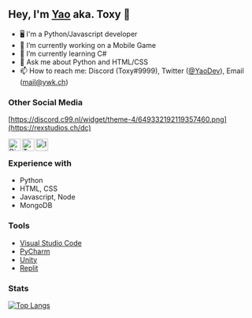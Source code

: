 
## Hey, I'm [Yao](https://ywk.ch) aka. Toxy 👋
<!-- [![alt text][1.1]][1]-->


- 🖥 I'm a Python/Javascript developer
- 🔭 I’m currently working on a Mobile Game
- 🌱 I’m currently learning C#
- 💬 Ask me about Python and HTML/CSS
- 📫 How to reach me: Discord (Toxy#9999), Twitter ([@YaoDev](https://twitter.com/YaoDev)), Email ([mail@ywk.ch](mailto:mail@ywk.ch))

### Other Social Media
[https://discord.c99.nl/widget/theme-4/649332192119357460.png](https://rexstudios.ch/dc)

[<img align="left" alt="Discord" width="25px" src="https://user-images.githubusercontent.com/74461477/118860715-05874880-b8dc-11eb-8223-08ca60860c9f.png"/>][discord]
[<img align="left" alt="Twitter" width="25px" src="https://user-images.githubusercontent.com/74461477/118860724-07e9a280-b8dc-11eb-8b2a-07d4fa59bd23.png"/>][twitter]
[<img align="left" alt="Instagram" width="25px" src="https://user-images.githubusercontent.com/74461477/118862603-34062300-b8de-11eb-8cfd-3344eff3c429.png"/>][instagram]

<br>

### Experience with
- Python
- HTML, CSS
- Javascript, Node
- MongoDB

### Tools
- [Visual Studio Code](https://code.visualstudio.com)
- [PyCharm](https://www.jetbrains.com/de-de/pycharm/download/)
- [Unity](https://unity.com)
- [Replit](https://replit.com)

### Stats

[![Top Langs](https://github-readme-stats.vercel.app/api/top-langs/?username=kaiseryao&layout=compact)](https://github.com/kaiseryao/github-readme-stats)

[discord]: https://discord.gg/YS84Gq5
[Twitter]: https://twitter.com/YaoDev
[instagram]: https://instagram.com/yao.dev


<!--
![discord](https://user-images.githubusercontent.com/74461477/118860715-05874880-b8dc-11eb-8223-08ca60860c9f.png)
![twitter](https://user-images.githubusercontent.com/74461477/118860724-07e9a280-b8dc-11eb-8b2a-07d4fa59bd23.png)
![instagram](https://user-images.githubusercontent.com/74461477/118862603-34062300-b8de-11eb-8cfd-3344eff3c429.png)-->
